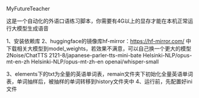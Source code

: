 MyFutureTeacher

这是一个自动化的外语口语练习脚本，你需要有4G以上的显存才能在本机正常运行大模型生成语音

1、安装依赖库
2、huggingface的镜像库hf-mirror：https://hf-mirror.com/ 中下载相关大模型到model_weights，若效果不满意，可以自己换一个更大的模型
    2Noise/ChatTTS
    2121-8/japanese-parler-tts-mini-bate
    Helsinki-NLP/opus-mt-en-zh
    Helsinki-NLP/opus-mt-zh-en
    openai/whisper-small 
    
3、elements下的txt为全量的英语单词表，remain文件夹下初始化全量英语单词表，单词抽样后，被抽样的单词转移到history文件夹中
4、运行前，先配置好ini文件

    
    
